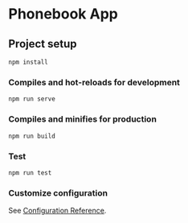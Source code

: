 # Phonebook App

## Project setup
```
npm install
```

### Compiles and hot-reloads for development
```
npm run serve
```

### Compiles and minifies for production
```
npm run build
```

### Test
```
npm run test
```

### Customize configuration
See [Configuration Reference](https://cli.vuejs.org/config/).
